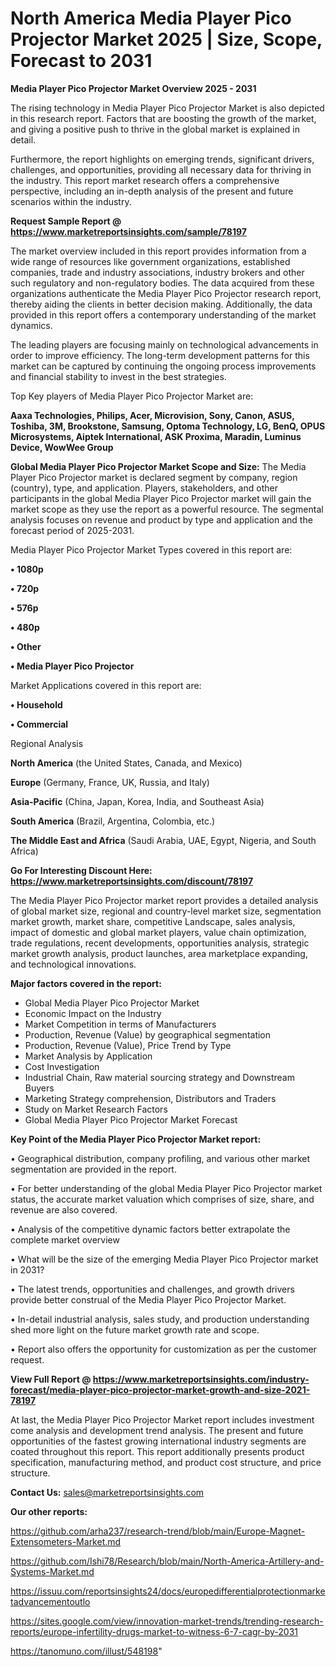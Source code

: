 # North America Media Player Pico Projector Market 2025 | Size, Scope, Forecast to 2031

<Strong> Media Player Pico Projector Market Overview 2025 - 2031</strong>

The rising technology in Media Player Pico Projector Market is also depicted in this research report. Factors that are boosting the growth of the market, and giving a positive push to thrive in the global market is explained in detail.

Furthermore, the report highlights on emerging trends, significant drivers, challenges, and opportunities, providing all necessary data for thriving in the industry. This report market research offers a comprehensive perspective, including an in-depth analysis of the present and future scenarios within the industry.

<strong>Request Sample Report @ <a href=https://www.marketreportsinsights.com/sample/78197>https://www.marketreportsinsights.com/sample/78197</a></strong>

The market overview included in this report provides information from a wide range of resources like government organizations, established companies, trade and industry associations, industry brokers and other such regulatory and non-regulatory bodies. The data acquired from these organizations authenticate the Media Player Pico Projector research report, thereby aiding the clients in better decision making. Additionally, the data provided in this report offers a contemporary understanding of the market dynamics.

The leading players are focusing mainly on technological advancements in order to improve efficiency. The long-term development patterns for this market can be captured by continuing the ongoing process improvements and financial stability to invest in the best strategies.

Top Key players of Media Player Pico Projector Market are:

<strong>Aaxa Technologies, Philips, Acer, Microvision, Sony, Canon, ASUS, Toshiba, 3M, Brookstone, Samsung, Optoma Technology, LG, BenQ, OPUS Microsystems, Aiptek International, ASK Proxima, Maradin, Luminus Device, WowWee Group</strong>

<strong><b>Global Media Player Pico Projector Market Scope and Size:</b></strong>
The Media Player Pico Projector market is declared segment by company, region (country), type, and application. Players, stakeholders, and other participants in the global Media Player Pico Projector market will gain the market scope as they use the report as a powerful resource. The segmental analysis focuses on revenue and product by type and application and the forecast period of 2025-2031.

Media Player Pico Projector Market Types covered in this report are:

<strong>• 1080p

• 720p

• 576p

• 480p

• Other

• Media Player Pico Projector</strong>

Market Applications covered in this report are:

<strong>• Household

• Commercial</strong> 

Regional Analysis

<strong>North America</strong> (the United States, Canada, and Mexico)

<strong>Europe</strong> (Germany, France, UK, Russia, and Italy)

<strong>Asia-Pacific</strong> (China, Japan, Korea, India, and Southeast Asia)

<strong>South America</strong> (Brazil, Argentina, Colombia, etc.)

<strong>The Middle East and Africa</strong> (Saudi Arabia, UAE, Egypt, Nigeria, and South Africa)

<strong>Go For Interesting Discount Here: <a href=https://www.marketreportsinsights.com/discount/78197>https://www.marketreportsinsights.com/discount/78197</a></strong>

The Media Player Pico Projector market report provides a detailed analysis of global market size, regional and country-level market size, segmentation market growth, market share, competitive Landscape, sales analysis, impact of domestic and global market players, value chain optimization, trade regulations, recent developments, opportunities analysis, strategic market growth analysis, product launches, area marketplace expanding, and technological innovations.

<strong><b>Major factors covered in the report:</b></strong>
<ul>
  <li>Global Media Player Pico Projector Market </li>
  <li>Economic Impact on the Industry</li>
  <li>Market Competition in terms of Manufacturers</li>
  <li>Production, Revenue (Value) by geographical segmentation</li>
  <li>Production, Revenue (Value), Price Trend by Type</li>
  <li>Market Analysis by Application</li>
  <li>Cost Investigation</li>
  <li>Industrial Chain, Raw material sourcing strategy and Downstream Buyers</li>
  <li>Marketing Strategy comprehension, Distributors and Traders</li>
  <li>Study on Market Research Factors</li>
  <li>Global Media Player Pico Projector Market Forecast</li>
</ul>

<strong><b>Key Point of the Media Player Pico Projector Market report:</b></strong>

• Geographical distribution, company profiling, and various other market segmentation are provided in the report.

• For better understanding of the global Media Player Pico Projector market status, the accurate market valuation which comprises of size, share, and revenue are also covered.

• Analysis of the competitive dynamic factors better extrapolate the complete market overview

• What will be the size of the emerging Media Player Pico Projector market in 2031?

• The latest trends, opportunities and challenges, and growth drivers provide better construal of the Media Player Pico Projector Market.

• In-detail industrial analysis, sales study, and production understanding shed more light on the future market growth rate and scope.

• Report also offers the opportunity for customization as per the customer request.

<strong><b>View Full Report @ <a href=https://www.marketreportsinsights.com/industry-forecast/media-player-pico-projector-market-growth-and-size-2021-78197>https://www.marketreportsinsights.com/industry-forecast/media-player-pico-projector-market-growth-and-size-2021-78197</a></b></strong>


At last, the Media Player Pico Projector Market report includes investment come analysis and development trend analysis. The present and future opportunities of the fastest growing international industry segments are coated throughout this report. This report additionally presents product specification, manufacturing method, and product cost structure, and price structure.

<strong>Contact Us:</strong>
sales@marketreportsinsights.com

<strong>Our other reports:</strong>

<a href=https://github.com/arha237/research-trend/blob/main/Europe-Magnet-Extensometers-Market.md>https://github.com/arha237/research-trend/blob/main/Europe-Magnet-Extensometers-Market.md</a>

<a href=https://github.com/Ishi78/Research/blob/main/North-America-Artillery-and-Systems-Market.md>https://github.com/Ishi78/Research/blob/main/North-America-Artillery-and-Systems-Market.md</a>

<a href=https://issuu.com/reportsinsights24/docs/europedifferentialprotectionmarketadvancementoutlo>https://issuu.com/reportsinsights24/docs/europedifferentialprotectionmarketadvancementoutlo</a>

<a href=https://sites.google.com/view/innovation-market-trends/trending-research-reports/europe-infertility-drugs-market-to-witness-6-7-cagr-by-2031>https://sites.google.com/view/innovation-market-trends/trending-research-reports/europe-infertility-drugs-market-to-witness-6-7-cagr-by-2031</a>

<a href=https://tanomuno.com/illust/548198>https://tanomuno.com/illust/548198</a>"
